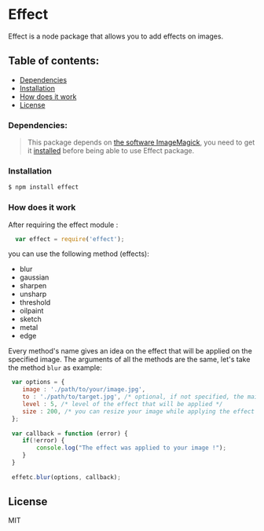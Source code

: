 # Effect

Effect is a node package that allows you to add effects on images.

## Table of contents:
- [Dependencies](#dependencies)
- [Installation](#installation)
- [How does it work](#how-does-it-work)
- [License](#license)

### Dependencies:

> This package depends on [the software ImageMagick], you need to get it [installed] before being able to use Effect package.

### Installation
```sh
$ npm install effect
```

### How does it work

After requiring the effect module :
```javascript
  var effect = require('effect');
```
you can use the following method (effects):
 - blur
 - gaussian
 - sharpen
 - unsharp
 - threshold
 - oilpaint
 - sketch
 - metal
 - edge
 

Every method's name gives an idea on the effect that will be applied on the specified image.
The arguments of all the methods are the same, let's take the method `blur` as example:

```Javascript
 var options = {
    image : './path/to/your/image.jpg',
    to : './path/to/target.jpg', /* optional, if not specified, the main image will be overwritten */
    level : 5, /* level of the effect that will be applied */
    size : 200, /* you can resize your image while applying the effect */
 };
 
 var callback = function (error) {
    if(!error) {
        console.log("The effect was applied to your image !");
    }
 }
 
 effetc.blur(options, callback);
```

## License
MIT

   [the software ImageMagick]: <http://www.imagemagick.org/>
   [installed]: <http://www.imagemagick.org/script/binary-releases.php/>
